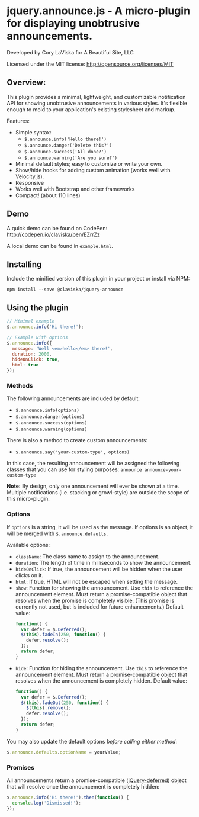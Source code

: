 # jquery.announce.js - A micro-plugin for displaying unobtrusive announcements.

Developed by Cory LaViska for A Beautiful Site, LLC

Licensed under the MIT license: http://opensource.org/licenses/MIT

## Overview:

This plugin provides a minimal, lightweight, and customizable notification API for showing unobtrusive announcements in various styles. It's flexible enough to mold to your application's existing stylesheet and markup.

Features:

- Simple syntax:
  - `$.announce.info('Hello there!')`
  - `$.announce.danger('Delete this?')`
  - `$.announce.success('All done?')`
  - `$.announce.warning('Are you sure?')`
- Minimal default styles; easy to customize or write your own.
- Show/hide hooks for adding custom animation (works well with Velocity.js).
- Responsive
- Works well with Bootstrap and other frameworks
- Compact! (about 110 lines)

## Demo

A quick demo can be found on CodePen: http://codepen.io/claviska/pen/EZrrZz

A local demo can be found in `example.html`.

## Installing

Include the minified version of this plugin in your project or install via NPM:

```
npm install --save @claviska/jquery-announce
```

## Using the plugin

```javascript
// Minimal example
$.announce.info('Hi there!');

// Example with options
$.announce.info({
  message: 'Well <em>hello</em> there!',
  duration: 2000,
  hideOnClick: true,
  html: true
});
```

### Methods

The following announcements are included by default:

- `$.announce.info(options)`
- `$.announce.danger(options)`
- `$.announce.success(options)`
- `$.announce.warning(options)`

There is also a method to create custom announcements:

- `$.announce.say('your-custom-type', options)`

In this case, the resulting announcement will be assigned the following classes that you can use for styling purposes: `announce announce-your-custom-type`

**Note:** By design, only one announcement will ever be shown at a time. Multiple notifications (i.e. stacking or growl-style) are outside the scope of this micro-plugin.

### Options

If `options` is a string, it will be used as the message. If options is an object, it will be merged with `$.announce.defaults`.

Available options:

- `className`: The class name to assign to the announcement.
- `duration`: The length of time in milliseconds to show the announcement.
- `hideOnClick`: If true, the announcement will be hidden when the user clicks on it.
- `html`: If true, HTML will not be escaped when setting the message.
- `show`: Function for showing the announcement. Use `this` to reference the announcement element. Must return a promise-compatible object that resolves when the promise is completely visible. (This promise is currently not used, but is included for future enhancements.) Default value:
  ```javascript
  function() {
    var defer = $.Deferred();
    $(this).fadeIn(250, function() {
      defer.resolve();
    });
    return defer;
  }
  ```
- `hide`: Function for hiding the announcement. Use `this` to reference the announcement element. Must return a promise-compatible object that resolves when the announcement is completely hidden. Default value:
  ```javascript
  function() {
    var defer = $.Deferred();
    $(this).fadeOut(250, function() {
      $(this).remove();
      defer.resolve();
    });
    return defer;
  }
  ```

You may also update the default options *before calling either method*:

```javascript
$.announce.defaults.optionName = yourValue;
```

### Promises

All announcements return a promise-compatible ([jQuery-deferred](https://api.jquery.com/jquery.deferred/)) object that will resolve once the announcement is completely hidden:

```javascript
$.announce.info('Hi there!').then(function() {
  console.log('Dismissed!');
});
```
